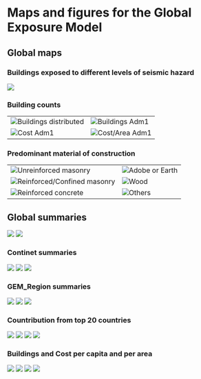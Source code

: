 # Maps and figures for the Global Exposure Model

## Global maps

### Buildings exposed to different levels of seismic hazard
![](Exposure_to_Hazard.png)


### Building counts
|                                                           |                                                |
|-----------------------------------------------------------|------------------------------------------------|
| ![Buildings distributed](World_Buildings_distributed.png) | ![Buildings Adm1](World_Buildings.png)		 |
| ![Cost Adm1](World_Total_Replacement_Cost.png)		    | ![Cost/Area Adm1](World_Avg_Cost_per_Area.png) |


### Predominant material of construction
|                                                       |                                        |
|-------------------------------------------------------|----------------------------------------|
| ![Unreinforced masonry](World_Tax_MUR_all.png) 		| ![Adobe or Earth](World_Tax_ADO_E.png) |
| ![Reinforced/Confined masonry](World_Tax_MCF_MR.png)  | ![Wood](World_Tax_W.png) 				 |
| ![Reinforced concrete](World_Tax_CR.png) 				| ![Others](World_Tax_OT.png) 			 |


## Global summaries

![](expo_world_occ.png)
![](expo_world_taxo.png)

### Continet summaries
![](expo_continent_occ.png)
![](expo_continent_taxo.png)
![](expo_continent.png)

### GEM_Region summaries
![](expo_gem_region_occ.png)
![](expo_gem_region_taxo.png)
![](expo_gem_region.png)

### Countribution from top 20 countries
![](expo_top20_occ_bdg.png)
![](expo_top20_occ_cost.png)
![](expo_top20_taxo_bdg.png)
![](expo_top20_taxo_cost.png)


### Buildings and Cost per capita and per area
![](expo_top30_bdg_cost.png)
![](expo_top30_bdgs_per_capita.png)
![](expo_top30_cost_per_area.png)
![](expo_top30_cost_per_capita.png)
